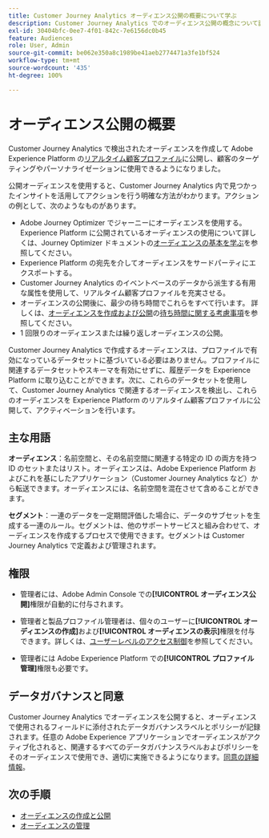 ```yaml
---
title: Customer Journey Analytics オーディエンス公開の概要について学ぶ
description: Customer Journey Analytics でのオーディエンス公開の概念について説明します
exl-id: 30404bfc-0ee7-4f01-842c-7e6156dc0b45
feature: Audiences
role: User, Admin
source-git-commit: be062e350a8c1989be41aeb2774471a3fe1bf524
workflow-type: tm+mt
source-wordcount: '435'
ht-degree: 100%

---
```


# オーディエンス公開の概要

Customer Journey Analytics で検出されたオーディエンスを作成して Adobe Experience Platform の[リアルタイム顧客プロファイル](https://experienceleague.adobe.com/ja/docs/experience-platform/profile/home)に公開し、顧客のターゲティングやパーソナライゼーションに使用できるようになりました。

公開オーディエンスを使用すると、Customer Journey Analytics 内で見つかったインサイトを活用してアクションを行う明確な方法がわかります。アクションの例として、次のようなものがあります。

* Adobe Journey Optimizer でジャーニーにオーディエンスを使用する。
Experience Platform に公開されているオーディエンスの使用について詳しくは、Journey Optimizer ドキュメントの[オーディエンスの基本を学ぶ](https://experienceleague.adobe.com/ja/docs/journey-optimizer/using/audiences-profiles-identities/audiences/about-audiences)を参照してください。
* Experience Platform の宛先を介してオーディエンスをサードパーティにエクスポートする。
* Customer Journey Analytics のイベントベースのデータから派生する有用な属性を使用して、リアルタイム顧客プロファイルを充実させる。
* オーディエンスの公開後に、最少の待ち時間でこれらをすべて行います。
詳しくは、[オーディエンスを作成および公開](/help/components/audiences/publish.md)の[待ち時間に関する考慮事項](/help/components/audiences/publish.md#latency-considerations)を参照してください。
* 1 回限りのオーディエンスまたは繰り返しオーディエンスの公開。

Customer Journey Analytics で作成するオーディエンスは、プロファイルで有効になっているデータセットに基づいている必要はありません。プロファイルに関連するデータセットやスキーマを有効にせずに、履歴データを Experience Platform に取り込むことができます。次に、これらのデータセットを使用して、Customer Journey Analytics で関連するオーディエンスを検出し、これらのオーディエンスを Experience Platform のリアルタイム顧客プロファイルに公開して、アクティベーションを行います。

## 主な用語

**オーディエンス**：名前空間と、その名前空間に関連する特定の ID の両方を持つ ID のセットまたはリスト。オーディエンスは、Adobe Experience Platform およびこれを基にしたアプリケーション（Customer Journey Analytics など）から転送できます。オーディエンスには、名前空間を混在させて含めることができます。

**セグメント**：一連のデータを一定期間評価した場合に、データのサブセットを生成する一連のルール。セグメントは、他のサポートサービスと組み合わせて、オーディエンスを作成するプロセスで使用できます。セグメントは Customer Journey Analytics で定義および管理されます。

## 権限

* 管理者には、Adobe Admin Console での&#x200B;**[!UICONTROL オーディエンス公開]**&#x200B;権限が自動的に付与されます。

* 管理者と製品プロファイル管理者は、個々のユーザーに&#x200B;**[!UICONTROL オーディエンスの作成]**&#x200B;および&#x200B;**[!UICONTROL オーディエンスの表示]**&#x200B;権限を付与できます。詳しくは、[ユーザーレベルのアクセス制御](/help/technotes/access-control.md#user-level-access)を参照してください。

* 管理者には Adobe Experience Platform での&#x200B;**[!UICONTROL プロファイル管理]**&#x200B;権限も必要です。

## データガバナンスと同意

Customer Journey Analytics でオーディエンスを公開すると、オーディエンスで使用されるフィールドに添付されたデータガバナンスラベルとポリシーが記録されます。任意の Adobe Experience アプリケーションでオーディエンスがアクティブ化されると、関連するすべてのデータガバナンスラベルおよびポリシーをそのオーディエンスで使用でき、適切に実施できるようになります。[同意の詳細情報](https://experienceleague.adobe.com/docs/experience-platform/data-governance/policies/user-guide.html?lang=ja#consent-policy)。

## 次の手順

* [オーディエンスの作成と公開](/help/components/audiences/publish.md)
* [オーディエンスの管理](/help/components/audiences/manage.md)
